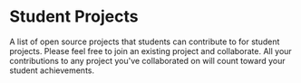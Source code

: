# Student Projects

A list of open source projects that students can contribute to for student projects. Please feel free to join an existing project and collaborate. All your contributions to any project you've collaborated on will count toward your student achievements.

